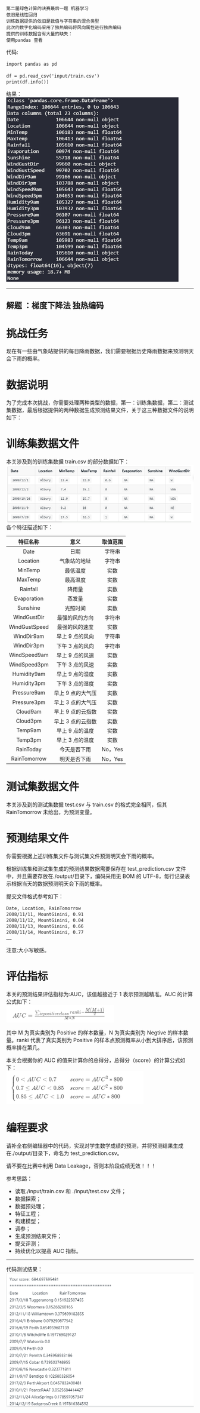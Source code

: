     第二届绿色计算的决赛最后一题 机器学习
    依旧是线性回归
    训练数据提供的依旧是数值与字符串的混合类型
    此次的数字化编码采用了独热编码将风向属性进行独热编码
    提供的训练数据含有大量的缺失：
    使用pandas 查看

代码:

    import pandas as pd

    df = pd.read_csv('input/train.csv')
    print(df.info())

结果：  
![](img/datainfo.png)

---

## 解题 ：梯度下降法 独热编码

# 挑战任务

现在有一些由气象站提供的每日降雨数据，我们需要根据历史降雨数据来预测明天会下雨的概率。

# 数据说明

为了完成本次挑战，你需要处理两种类型的数据，第一：训练集数据，第二：测试集数据，最后根据提供的两种数据生成预测结果文件，关于这三种数据文件的说明如下：

# 训练集数据文件

本关涉及到的训练集数据 train.csv 的部分数据如下：  
![](img/1.png)  
各个特征描述如下：

|   特征名称    |       意义        | 取值范围 |
| :-----------: | :---------------: | :------: |
|     Date      |       日期        |  字符串  |
|   Location    |   气象站的地址    |  字符串  |
|    MinTemp    |     最低温度      |   实数   |
|    MaxTemp    |     最高温度      |   实数   |
|   Rainfall    |      降雨量       |   实数   |
|  Evaporation  |      蒸发量       |   实数   |
|   Sunshine    |     光照时间      |   实数   |
|  WindGustDir  |  最强的风的方向   |  字符串  |
| WindGustSpeed |  最强的风的速度   |   实数   |
|  WindDir9am   |  早上 9 点的风向  |  字符串  |
|  WindDir3pm   |  下午 3 点的风向  |  字符串  |
| WindSpeed9am  |  早上 9 点的风速  |   实数   |
| WindSpeed3pm  |  下午 3 点的风速  |   实数   |
|  Humidity9am  |  早上 9 点的湿度  |   实数   |
|  Humidity3pm  |  下午 3 点的湿度  |   实数   |
|  Pressure9am  | 早上 9 点的大气压 |   实数   |
|  Pressure3pm  | 早上 3 点的大气压 |   实数   |
|   Cloud9am    | 早上 9 点的云指数 |   实数   |
|   Cloud3pm    | 早上 3 点的云指数 |   实数   |
|    Temp9am    |  早上 9 点的温度  |   实数   |
|    Temp3pm    |  早上 3 点的温度  |   实数   |
|   RainToday   |   今天是否下雨    | No，Yes  |
| RainTomorrow  |   明天是否下雨    | No，Yes  |

# 测试集数据文件

本关涉及到的测试集数据 test.csv 与 train.csv 的格式完全相同，但其 RainTomorrow 未给出，为预测变量。

# 预测结果文件

你需要根据上述训练集文件与测试集文件预测明天会下雨的概率。

根据训练集和测试集生成的预测结果数据需要保存在 test_prediction.csv 文件中，并且需要存放在./output/目录下，编码采用无 BOM 的 UTF-8，每行记录表示根据当天的数据预测明天会下雨的概率。

提交文件格式参考如下：

    Date, Location, RainTomorrow
    2008/11/11, MountGinini, 0.91
    2008/11/12, MountGinini, 0.04
    2008/11/13, MountGinini, 0.66
    2008/11/14, MountGinini, 0.77
    ……

注意:大小写敏感。

# 评估指标

本关的预测结果评估指标为:AUC，该值越接近于 1 表示预测越精准。AUC 的计算公式如下：  
![](img/2.png)

其中 M 为真实类别为 Positive 的样本数量，N 为真实类别为 Negtive 的样本数量。ranki 代表了真实类别为 Positive 的样本点预测概率从小到大排序后，该预测概率排在第几。

本关会根据你的 AUC 的值来计算你的总得分，总得分（score）的计算公式如下：  
![](img/3.png)

# 编程要求

请补全右侧编辑器中的代码，实现对学生数学成绩的预测，并将预测结果生成在./output/目录下，命名为 test_prediction.csv。

请不要在比赛中利用 Data Leakage，否则本阶段成绩无效！！！

参考思路：

- 读取./input/train.csv 和 ./input/test.csv 文件；
- 数据探索；
- 数据预处理；
- 特征工程；
- 构建模型；
- 调参；
- 生成预测结果文件；
- 提交评测；
- 持续优化以提高 AUC 指标。

---

代码测试结果：  
![](img/res.png)
